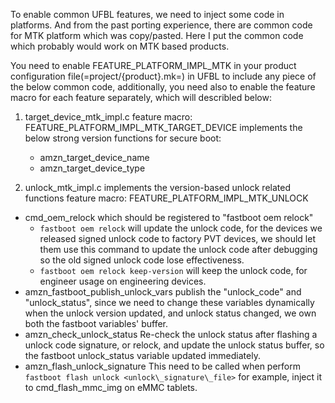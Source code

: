 To enable common UFBL features, we need to inject some code in platforms.
And from the past porting experience, there are common code for MTK platform which
was copy/pasted. Here I put the common code which probably would work on MTK based
products.

You need to enable FEATURE\_PLATFORM\_IMPL\_MTK in your product configuration
file(=project/{product}.mk=) in UFBL to include any piece of the below common
code, additionally, you need also to enable the feature macro for each feature
separately, which will describled below:

1. target\_device\_mtk\_impl.c
feature macro: FEATURE\_PLATFORM\_IMPL\_MTK\_TARGET\_DEVICE
implements the below strong version functions for secure boot:
   - amzn\_target\_device\_name
   - amzn\_target\_device\_type

2. unlock\_mtk\_impl.c implements the version-based unlock related functions
feature macro: FEATURE\_PLATFORM\_IMPL\_MTK\_UNLOCK
 - cmd\_oem\_relock which should be registered to "fastboot oem relock"
   - `fastboot oem relock` will update the unlock code, for the devices we
     released signed unlock code to factory PVT devices, we should let them
     use this command to update the unlock code after debugging so the old
     signed unlock code lose effectiveness.
   - `fastboot oem relock keep-version` will keep the unlock code, for
     engineer usage on engineering devices.
 - amzn\_fastboot\_publish\_unlock\_vars
   publish the "unlock\_code" and "unlock\_status", since we need to change these
   variables dynamically when the unlock version updated, and unlock status
   changed, we own both the fastboot variables' buffer.
 - amzn\_check\_unlock\_status
   Re-check the unlock status after flashing a unlock code signature, or relock,
   and update the unlock status buffer, so the fastboot unlock_status variable
   updated immediately.
 - amzn\_flash\_unlock\_signature
   This need to be called when perform `fastboot flash unlock <unlock\_signature\_file>`
   for example, inject it to cmd\_flash\_mmc\_img on eMMC tablets.
